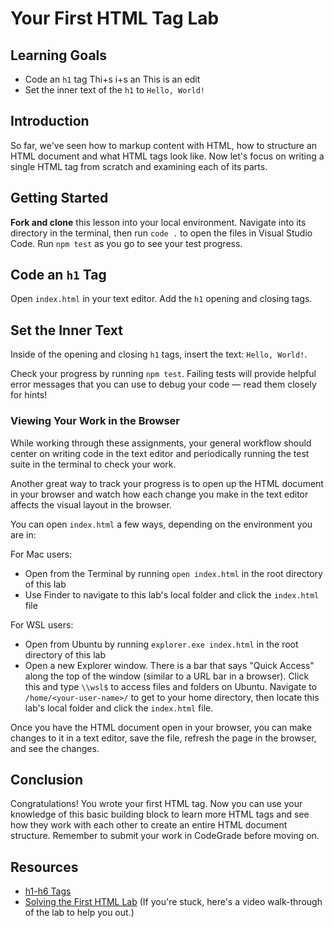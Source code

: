 # Your First HTML Tag Lab

## Learning Goals

- Code an `h1` tag
Thi+s i+s an 
This is an edit
- Set the inner text of the `h1` to `Hello, World!`

## Introduction

So far, we've seen how to markup content with HTML, how to structure an HTML
document and what HTML tags look like. Now let's focus on writing a single HTML
tag from scratch and examining each of its parts.

## Getting Started

**Fork and clone** this lesson into your local environment. Navigate into its
directory in the terminal, then run `code .` to open the files in Visual Studio
Code. Run `npm test` as you go to see your test progress.

## Code an `h1` Tag

Open `index.html` in your text editor. Add the `h1` opening and closing tags.

## Set the Inner Text

Inside of the opening and closing `h1` tags, insert the text: `Hello, World!`.

Check your progress by running `npm test`. Failing tests will provide helpful
error messages that you can use to debug your code — read them closely for
hints!

### Viewing Your Work in the Browser

While working through these assignments, your general workflow should center on
writing code in the text editor and periodically running the test suite in the
terminal to check your work.

Another great way to track your progress is to open up the HTML document in your
browser and watch how each change you make in the text editor affects the visual
layout in the browser.

You can open `index.html` a few ways, depending on the environment you are in:

For Mac users:

- Open from the Terminal by running `open index.html` in the root directory of
  this lab
- Use Finder to navigate to this lab's local folder and click the `index.html`
  file

For WSL users:

- Open from Ubuntu by running `explorer.exe index.html` in the root directory of
  this lab
- Open a new Explorer window. There is a bar that says "Quick Access" along the
  top of the window (similar to a URL bar in a browser). Click this and type
  `\\wsl$` to access files and folders on Ubuntu. Navigate to
  `/home/<your-user-name>/` to get to your home directory, then locate this
  lab's local folder and click the `index.html` file.

Once you have the HTML document open in your browser, you can make changes to it
in a text editor, save the file, refresh the page in the browser, and see the
changes.

## Conclusion

Congratulations! You wrote your first HTML tag. Now you can use your knowledge
of this basic building block to learn more HTML tags and see how they work with
each other to create an entire HTML document structure. Remember to submit your
work in CodeGrade before moving on.

## Resources

- [h1-h6 Tags](https://www.w3schools.com/tags/tag_hn.asp)
- [Solving the First HTML Lab](https://www.youtube.com/watch?v=Jc0HIoTLxe4) (If
  you're stuck, here's a video walk-through of the lab to help you out.)
